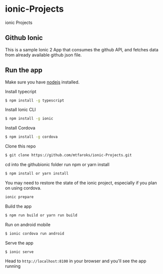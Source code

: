 # ionic-Projects
ionic Projects

## Github Ionic
This is a sample Ionic 2 App that consumes the github API, and fetches data from already available github json file.

## Run the app
Make sure you have [nodejs](https://nodejs.org/en/) installed.

Install typecript
```bash
$ npm install -g typescript
```

Install Ionic CLI
```bash
$ npm install -g ionic
```

Install Cordova
```bash
$ npm install -g cordova
```

Clone this repo
```bash
$ git clone https://github.com/mtfaroks/ionic-Projects.git
```

cd into the githubionic folder run npm or yarn install
```bash
$ npm install or yarn install
```

You may need to restore the state of the ionic project, especially if you plan on using cordova.
```bash
ionic prepare
```

Build the app
```bash
$ npm run build or yarn run build
```

Run on android mobile
```bash
$ ionic cordova run android
```

Serve the app
```bash
$ ionic serve
```

Head to `http://localhost:8100` in your browser and you'll see the app running
